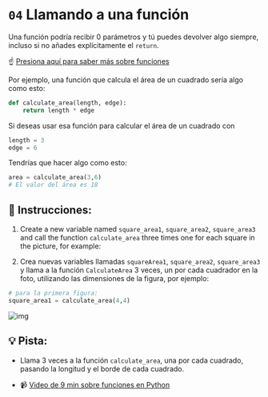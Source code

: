 # `04` Llamando a una función

Una función podría recibir 0 parámetros y tú puedes devolver algo siempre, incluso si no añades explícitamente el `return`.

:point_up: [Presiona aquí para saber más sobre funciones](https://content.breatheco.de/es/lesson/working-with-functions-python/)

Por ejemplo, una función que calcula el área de un cuadrado sería algo como esto:

```python
def calculate_area(length, edge):
    return length * edge
```

Si deseas usar esa función para calcular el área de un cuadrado con

```python
length = 3
edge = 6
```

Tendrías que hacer algo como esto:

```python
area = calculate_area(3,6)
# El valor del área es 18
```

## 📝 Instrucciones:


1. Create a new variable named `square_area1`, `square_area2`, `square_area3` and call the function `calculate_area` three times one for each square in the picture, for example: 

1. Crea nuevas variables llamadas `squareArea1`, `square_area2`, `square_area3` y llama a la función `CalculateArea` 3 veces, un por cada cuadrador en la foto, utilizando las dimensiones de la figura, por ejemplo:

```python
# para la primera figura:
square_area1 = calculate_area(4,4)
```

![img](http://i.imgur.com/VyoJRAL.png)

## 💡 Pista:

- Llama 3 veces a la función `calculate_area`, una por cada cuadrado, pasando la longitud y el borde de cada cuadrado.

+ :video_camera: [Video de 9 min sobre funciones en Python](https://www.youtube.com/watch?v=NE97ylAnrz4)
